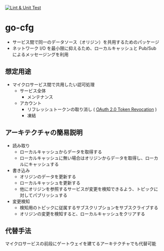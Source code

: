 [![Lint & Unit Test](https://github.com/10antz-inc/pf-go-cfg/workflows/Lint%20&%20Unit%20Test/badge.svg)](https://github.com/10antz-inc/pf-go-cfg/actions/workflows/test.yaml)

# go-cfg

- サービス間で同一のデータソース（オリジン）を共用するためのパッケージ
- ネットワーク I/O を最小限に抑えるため、ローカルキャッシュと Pub/Sub によるメッセージングを利用


## 想定用途

- マイクロサービス間で共用したい認可処理
  - サービス全体
    - メンテナンス
  - アカウント
    - リフレッシュトークンの取り消し ( [OAuth 2.0 Token Revocation](https://openid-foundation-japan.github.io/rfc7009.ja.html) )
    - 凍結

## アーキテクチャの簡易説明

- 読み取り
  - ローカルキャッシュからデータを取得する
  - ローカルキャッシュに無い場合はオリジンからデータを取得し、ローカルにキャッシュする
- 書き込み
  - オリジンのデータを更新する
  - ローカルキャッシュを更新する
  - 他にオリジンを参照するサービスが変更を検知できるよう、トピックに対してパブリッシュする
- 変更検知
  - 検知用のトピックに従属するサブスクリプションをサブスクライブする
  - オリジンの変更を検知すると、ローカルキャッシュをクリアする

## 代替手法

マイクロサービスの前段にゲートウェイを建てるアーキテクチャでも代替可能
